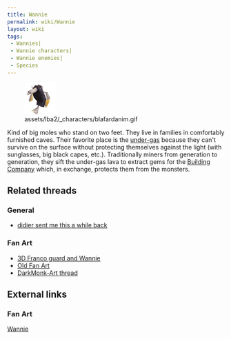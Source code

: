 ```yaml
---
title: Wannie
permalink: wiki/Wannie
layout: wiki
tags:
 - Wannies| 
 - Wannie characters| 
 - Wannie enemies| 
 - Species
---
```


<figure>
<img src="assets/lba2/_characters/blafardanim.gif"
title="assets/lba2/_characters/blafardanim.gif" />
<figcaption>assets/lba2/_characters/blafardanim.gif</figcaption>
</figure>

Kind of big moles who stand on two feet. They live in families in
comfortably furnished caves. Their favorite place is the
[under-gas](under-gas "wikilink") because they can't survive on the
surface without protecting themselves against the light (with
sunglasses, big black capes, etc.). Traditionally miners from generation
to generation, they sift the under-gas lava to extract gems for the
[Building Company](Building_Company "wikilink") which, in exchange,
protects them from the monsters.

## Related threads

### General

- [didier sent me this a while
  back](https://forum.magicball.net/showthread.php?t=4798)

### Fan Art

- [3D Franco guard and
  Wannie](http://forum.magicball.net/showthread.php?p=267063#post267063)
- [Old Fan Art](https://forum.magicball.net/showthread.php?t=2697)
- [DarkMonk-Art
  thread](https://forum.magicball.net/showthread.php?t=11780)

## External links

### Fan Art

[Wannie](http://www.deviantart.com/view/16452498/)
